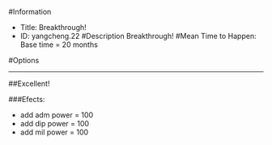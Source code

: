 #Information
 - Title: Breakthrough!
 - ID: yangcheng.22
#Description
Breakthrough!
#Mean Time to Happen:
Base time = 20 months

#Options

___
##Excellent!

###Efects:<ul><li>add adm power = 100</li><li>add dip power = 100</li><li>add mil power = 100</li></ul>
